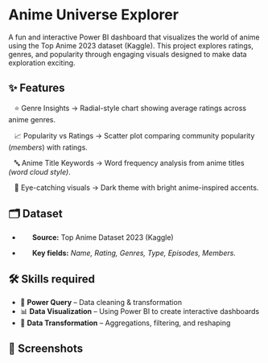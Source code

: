 
# **Anime Universe Explorer**


A fun and interactive Power BI dashboard that visualizes the world of anime using the Top Anime 2023 dataset (Kaggle).
This project explores ratings, genres, and popularity through engaging visuals designed to make data exploration exciting.


## ✨ **Features**

&nbsp;&nbsp;&nbsp;⭐ Genre Insights → Radial-style chart showing average ratings across anime genres. 

&nbsp;&nbsp;&nbsp;📈 Popularity vs Ratings → Scatter plot comparing community popularity (*members*) with ratings. 

&nbsp;&nbsp;&nbsp;🔤 Anime Title Keywords → Word frequency analysis from anime titles *(word cloud style)*.

&nbsp;&nbsp;&nbsp;🎨 Eye-catching visuals → Dark theme with bright anime-inspired accents.


## **🗂 Dataset**

- &nbsp;&nbsp;&nbsp;&nbsp;&nbsp; **Source:** Top Anime Dataset 2023 (Kaggle)

- &nbsp;&nbsp;&nbsp;&nbsp;&nbsp; **Key fields:** *Name, Rating, Genres, Type, Episodes, Members.*


## **🛠 Skills required**

- 🔧 **Power Query** – Data cleaning & transformation  
- 📊 **Data Visualization** – Using Power BI to create interactive dashboards  
- 🔄 **Data Transformation** – Aggregations, filtering, and reshaping  


## **📸 Screenshots**


